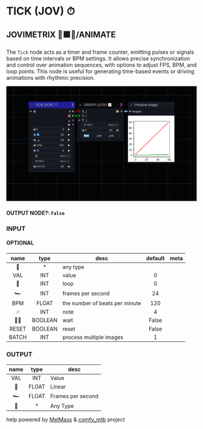 # TICK (JOV) ⏱

## JOVIMETRIX 🔺🟩🔵/ANIMATE

The `Tick` node acts as a timer and frame counter, emitting pulses or signals based on time intervals or BPM settings. It allows precise synchronization and control over animation sequences, with options to adjust FPS, BPM, and loop points. This node is useful for generating time-based events or driving animations with rhythmic precision.

![TICK](https://raw.githubusercontent.com/Amorano/Jovimetrix-examples/master/node/TICK/TICK.png)

#### OUTPUT NODE?: `False`

### INPUT

#### OPTIONAL

name | type | desc | default | meta
:---:|:---:|---|:---:|---
🔮 | * | any type |  | 
VAL | INT | value | 0 | 
🔄 | INT | loop | 0 | 
🏎️ | INT | frames per second | 24 | 
BPM | FLOAT | the number of beats per minute | 120 | 
🎶 | INT | note | 4 | 
✋🏽 | BOOLEAN | wait | False | 
RESET | BOOLEAN | reset | False | 
BATCH | INT | process multiple images | 1 | 

### OUTPUT

name | type | desc
:---:|:---:|---
VAL | INT | Value 
🛟 | FLOAT | Linear 
🏎️ | FLOAT | Frames per second 
🔮 | * | Any Type 

help powered by [MelMass](https://github.com/melMass) & [comfy_mtb](https://github.com/melMass/comfy_mtb) project